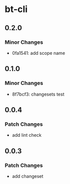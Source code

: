 # bt-cli

## 0.2.0

### Minor Changes

- 0fa1541: add scope name

## 0.1.0

### Minor Changes

- 8f7bcf3: changesets test

## 0.0.4

### Patch Changes

- add lint check

## 0.0.3

### Patch Changes

- add changeset
